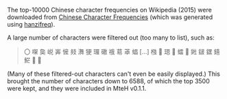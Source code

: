 The top-10000 Chinese character frequencies on Wikipedia (2015) were downloaded from [Chinese Character Frequencies](https://czielinski.github.io/hanzifreq/hanzifreq/output/frequencies.html) (which was generated using [hanzifreq](https://github.com/czielinski/hanzifreq)).

A large number of characters were filtered out (too many to list), such as:

> 〇 㗎 㚟 㟋 㟖 㦃 㩼 㵲 㹴 㼈 䃟 䄉 䓪 䓬 䗉  [...] 𣚦 𣴓 𤨒 𧊒 𧒽 𨦡 𨧀 𨨏 𨭆 𨭎 𩷶 𪘅 𪹚

(Many of these filtered-out characters can't even be easily displayed.)  This brought the number of characters down to 6588, of which the top 3500 were kept, and they were included in MteH v0.1.1.
